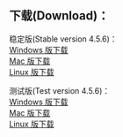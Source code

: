 
## 下载(Download)：
稳定版(Stable version 4.5.6)：  
[Windows 版下载](https://github.com/XX-net/XX-Net/releases/download/4.5.6/XX-Net-windows-4.5.6.7z)  
[Mac 版下载](https://github.com/XX-net/XX-Net/releases/download/4.5.6/XX-Net-mac-4.5.6.7z)  
[Linux 版下载](https://github.com/XX-net/XX-Net/archive/4.5.6.zip)  


测试版(Test version 4.5.6)：  
[Windows 版下载](https://github.com/XX-net/XX-Net/releases/download/4.5.6/XX-Net-windows-4.5.6.7z)  
[Mac 版下载](https://github.com/XX-net/XX-Net/releases/download/4.5.6/XX-Net-mac-4.5.6.7z)  
[Linux 版下载](https://github.com/XX-net/XX-Net/archive/4.5.6.zip)  
